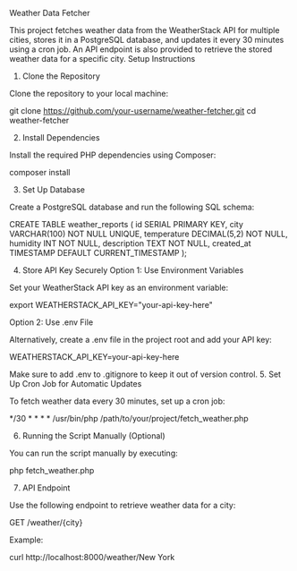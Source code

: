 Weather Data Fetcher

This project fetches weather data from the WeatherStack API for multiple cities, stores it in a PostgreSQL database, and updates it every 30 minutes using a cron job. An API endpoint is also provided to retrieve the stored weather data for a specific city.
Setup Instructions
1. Clone the Repository

Clone the repository to your local machine:

git clone https://github.com/your-username/weather-fetcher.git
cd weather-fetcher

2. Install Dependencies

Install the required PHP dependencies using Composer:

composer install

3. Set Up Database

Create a PostgreSQL database and run the following SQL schema:

CREATE TABLE weather_reports (
    id SERIAL PRIMARY KEY,
    city VARCHAR(100) NOT NULL UNIQUE,
    temperature DECIMAL(5,2) NOT NULL,
    humidity INT NOT NULL,
    description TEXT NOT NULL,
    created_at TIMESTAMP DEFAULT CURRENT_TIMESTAMP
);

4. Store API Key Securely
Option 1: Use Environment Variables

Set your WeatherStack API key as an environment variable:

export WEATHERSTACK_API_KEY="your-api-key-here"

Option 2: Use .env File

Alternatively, create a .env file in the project root and add your API key:

WEATHERSTACK_API_KEY=your-api-key-here

Make sure to add .env to .gitignore to keep it out of version control.
5. Set Up Cron Job for Automatic Updates

To fetch weather data every 30 minutes, set up a cron job:

*/30 * * * * /usr/bin/php /path/to/your/project/fetch_weather.php

6. Running the Script Manually (Optional)

You can run the script manually by executing:

php fetch_weather.php

7. API Endpoint

Use the following endpoint to retrieve weather data for a city:

GET /weather/{city}

Example:

curl http://localhost:8000/weather/New York
